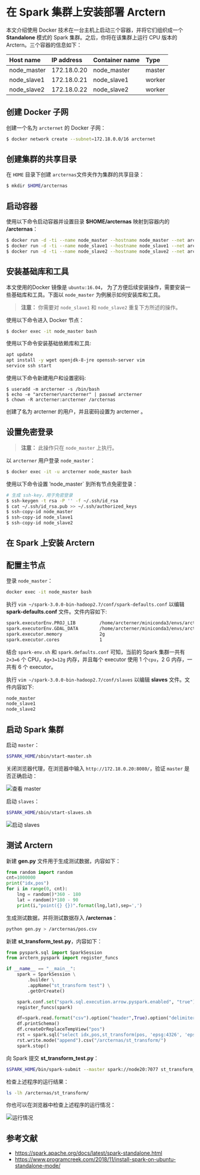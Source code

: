 # 在 Spark 集群上安装部署 Arctern

本文介绍使用 Docker 技术在一台主机上启动三个容器，并将它们组织成一个 **Standalone** 模式的 Spark 集群。之后，你将在该集群上运行 CPU 版本的 Arctern。三个容器的信息如下：

| Host name |IP address | Container name | Type |
| :--- | :--- | :--- | :--- |
| node_master | 172.18.0.20 | node_master | master |
| node_slave1 | 172.18.0.21 | node_slave1 | worker |
| node_slave2 | 172.18.0.22 | node_slave2 | worker |

## 创建 Docker 子网

创建一个名为 `arcternet` 的 Docker 子网：

```bash
$ docker network create --subnet=172.18.0.0/16 arcternet
```

## 创建集群的共享目录

在 `HOME` 目录下创建 `arcternas`文件夹作为集群的共享目录：

```bash
$ mkdir $HOME/arcternas
```

## 启动容器

使用以下命令启动容器并设置目录 **$HOME/arcternas** 映射到容器内的 **/arcternas**：

```bash
$ docker run -d -ti --name node_master --hostname node_master --net arcternet --ip 172.18.0.20 --add-host node_master:172.18.0.21 --add-host node_master:172.18.0.22 -v $HOME/arcternas:/arcternas ubuntu:16.04 bash
$ docker run -d -ti --name node_slave1 --hostname node_slave1 --net arcternet --ip 172.18.0.21 --add-host node_slave1:172.18.0.20 --add-host node_slave1:172.18.0.22 -v $HOME/arcternas:/arcternas ubuntu:16.04 bash
$ docker run -d -ti --name node_slave2 --hostname node_slave2 --net arcternet --ip 172.18.0.22 --add-host node_slave2:172.18.0.20 --add-host node_slave2:172.18.0.21 -v $HOME/arcternas:/arcternas ubuntu:16.04 bash
```

## 安装基础库和工具

本文使用的Docker 镜像是 `ubuntu:16.04`， 为了方便后续安装操作，需要安装一些基础库和工具。下面以 `node_master` 为例展示如何安装库和工具。

> **注意：** 你需要对 `node_slave1` 和 `node_slave2` 重复下方所述的操作。

使用以下命令进入 Docker 节点：

```bash
$ docker exec -it node_master bash
```

使用以下命令安装基础依赖库和工具:

```bash
apt update
apt install -y wget openjdk-8-jre openssh-server vim
service ssh start
```

使用以下命令新建用户和设置密码:

```
$ useradd -m arcterner -s /bin/bash
$ echo -e "arcterner\narcterner" | passwd arcterner
$ chown -R arcterner:arcterner /arcternas
```
创建了名为 arcterner 的用户，并且密码设置为 arcterner 。


## 设置免密登录

> **注意：** 此操作只在 `node_master` 上执行。

以 `arcterner` 用户登录 `node_master`：

```bash
$ docker exec -it -u arcterner node_master bash
```
使用以下命令设置 ‵node_master` 到所有节点免密登录：

```bash
# 生成 ssh-key，用于免密登录
$ ssh-keygen -t rsa -P '' -f ~/.ssh/id_rsa
$ cat ~/.ssh/id_rsa.pub >> ~/.ssh/authorized_keys
$ ssh-copy-id node_master
$ ssh-copy-id node_slave1
$ ssh-copy-id node_slave2
```

## 在 Spark 上安装 Arctern


## 配置主节点

登录 `node_master`：

```bash
docker exec -it node_master bash
```

执行 `vim ~/spark-3.0.0-bin-hadoop2.7/conf/spark-defaults.conf` 以编辑 **spark-defaults.conf** 文件。文件内容如下:

```txt
spark.executorEnv.PROJ_LIB         /home/arcterner/miniconda3/envs/arctern_env/share/proj
spark.executorEnv.GDAL_DATA        /home/arcterner/miniconda3/envs/arctern_env/share/gdal
spark.executor.memory              2g
spark.executor.cores               1
```

结合 `spark-env.sh` 和 `spark.defaults.conf` 可知，当前的 Spark 集群一共有 `2×3=6` 个 CPU，`4g×3=12g` 内存，并且每个 executor 使用 1 个`cpu`，2 G 内存，一共有 6 个 executor。

执行 `vim ~/spark-3.0.0-bin-hadoop2.7/conf/slaves` 以编辑 **slaves** 文件。文件内容如下:

```txt
node_master
node_slave1
node_slave2
```

## 启动 Spark 集群

启动 `master`：
```bash
$SPARK_HOME/sbin/start-master.sh
```
关闭浏览器代理，在浏览器中输入 `http://172.18.0.20:8080/`，验证 `master` 是否正确启动：

![查看 master](./img/standalone-cluster-start-master.png)

启动 `slaves`：
```bash
$SPARK_HOME/sbin/start-slaves.sh
```

![启动 slaves](./img/standalone-cluster-start-slaves.png)

## 测试 Arctern

新建 **gen.py** 文件用于生成测试数据，内容如下：

```python
from random import random
cnt=1000000
print("idx,pos")
for i in range(0, cnt):
    lng = random()*360 - 180
    lat = random()*180 - 90
    print(i,"point({} {})".format(lng,lat),sep=',')
```

生成测试数据，并将测试数据存入 **/arcternas**：

```bash
python gen.py > /arcternas/pos.csv
```

新建 **st_transform_test.py**，内容如下：

```python
from pyspark.sql import SparkSession
from arctern_pyspark import register_funcs

if __name__ == "__main__":
    spark = SparkSession \
        .builder \
        .appName("st_transform test") \
        .getOrCreate()

    spark.conf.set("spark.sql.execution.arrow.pyspark.enabled", "true")
    register_funcs(spark)

    df=spark.read.format("csv").option("header",True).option("delimiter",",").schema("idx long, pos string").load("/arcternas/pos.csv")
    df.printSchema()
    df.createOrReplaceTempView("pos")
    rst = spark.sql("select idx,pos,st_transform(pos, 'epsg:4326', 'epsg:3857') from pos")
    rst.write.mode("append").csv("/arcternas/st_transform/")
    spark.stop()
```

向 Spark 提交 **st_transform_test.py**：

```bash
$SPARK_HOME/bin/spark-submit --master spark://node20:7077 st_transform_test.py
```

检查上述程序的运行结果：

```bash
ls -lh /arcternas/st_transform/
```
你也可以在浏览器中检查上述程序的运行情况：

![运行情况](./img/standalone-cluster-submit-task.png)

## 参考文献

- https://spark.apache.org/docs/latest/spark-standalone.html
- https://www.programcreek.com/2018/11/install-spark-on-ubuntu-standalone-mode/